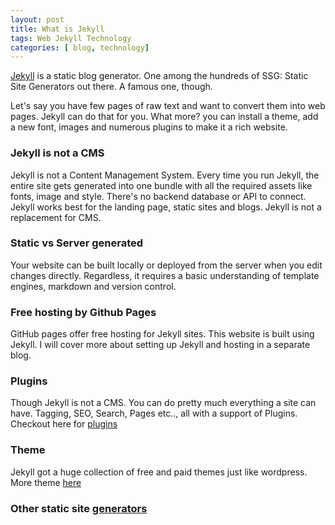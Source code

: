 ```yaml
---
layout: post
title: What is Jekyll
tags: Web Jekyll Technology
categories: [ blog, technology]
---
```


[Jekyll](https://jekyllrb.com) is a static blog generator. One among the hundreds of SSG: Static Site Generators out there. A famous one, though.

Let's say you have few pages of raw text and want to convert them into web pages. Jekyll can do that for you. What more? you can install a theme, add a new font, images and numerous plugins to make it a rich website.


### Jekyll is not a CMS
Jekyll is not a Content Management System. Every time you run Jekyll, the entire site gets generated into one bundle with all the required assets like fonts, image and style.
There's no backend database or API to connect. Jekyll works best for the landing page, static sites and blogs. Jekyll is not a replacement for CMS.

### Static vs Server generated
Your website can be built locally or deployed from the server when you edit changes directly. Regardless, it requires a basic understanding of template engines, markdown and version control.

### Free hosting by Github Pages
GitHub pages offer free hosting for Jekyll sites. This website is built using Jekyll. I will cover more about setting up Jekyll and hosting in a separate blog.

### Plugins
Though Jekyll is not a CMS. You can do pretty much everything a site can have. Tagging, SEO, Search, Pages etc.., all with a support of Plugins. Checkout here for [plugins](https://jekyllrb.com/docs/plugins/#available-plugins)

### Theme
Jekyll got a huge collection of free and paid themes just like wordpress. More theme [here](http://themes.jekyllrc.org/)

### Other static site [generators](https://staticsitegenerators.net/)
